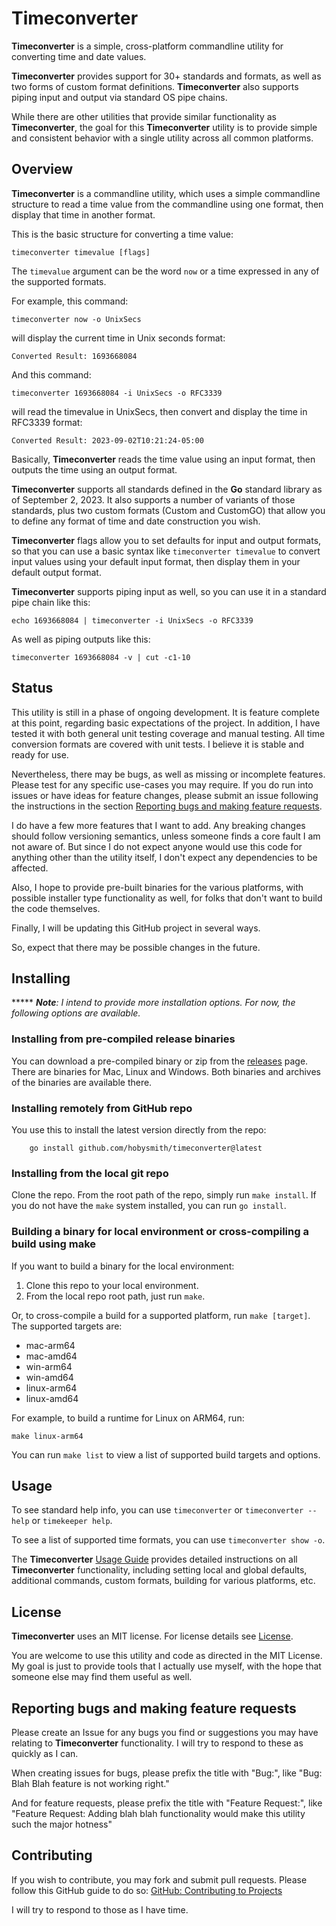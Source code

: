 # Timeconverter
**Timeconverter** is a simple, cross-platform commandline utility for 
converting time and date values. 

**Timeconverter** provides support for 30+ standards and formats, as well as
two forms of custom format definitions.  **Timeconverter** also supports 
piping input and output via standard OS pipe chains.

While there are other utilities that provide similar functionality as **Timeconverter**,
the goal for this **Timeconverter** utility is to provide simple and consistent behavior with
a single utility across all common platforms.

## Overview
**Timeconverter** is a commandline utility, which uses a simple commandline structure to read a 
time value from the commandline using one format, then display that time in another format.

This is the basic structure for converting a time value:

    timeconverter timevalue [flags]  

The `timevalue` argument can be the word `now` or a time expressed in any of the supported formats.

For example, this command:

    timeconverter now -o UnixSecs
    
will display the current time in Unix seconds format:

    Converted Result: 1693668084

And this command:

    timeconverter 1693668084 -i UnixSecs -o RFC3339

will read the timevalue in UnixSecs, then convert and display the time in RFC3339 format:

    Converted Result: 2023-09-02T10:21:24-05:00

Basically, **Timeconverter** reads the time value using an input format, then outputs the time using an output format.

**Timeconverter** supports all standards defined in the **Go** standard library as of September 2, 2023.
It also supports a number of variants of those standards, plus two custom formats (Custom and CustomGO) 
that allow you to define any format of time and date construction you wish.

**Timeconverter** flags allow you to set defaults for input and output formats, 
so that you can use a basic syntax like `timeconverter timevalue` to convert 
input values using your default input format, then display them in your default output format.

**Timeconverter** supports piping input as well, so you can use it in a standard pipe chain like this:

    echo 1693668084 | timeconverter -i UnixSecs -o RFC3339

As well as piping outputs like this:

    timeconverter 1693668084 -v | cut -c1-10

## Status
This utility is still in a phase of ongoing development. It is feature complete at this
point, regarding basic expectations of the project. In addition, I have tested it with both
general unit testing coverage and manual testing.  All time conversion formats are covered with
unit tests. I believe it is stable and ready for use.

Nevertheless, there may be bugs, as well as missing or incomplete features. Please test for any 
specific use-cases you may require.  If you do run into issues or have ideas for feature changes,
please submit an issue following the instructions in the section 
[Reporting bugs and making feature requests](#reporting-bugs-and-making-feature-requests).

I do have a few more features that I want to add. Any breaking changes should follow versioning semantics,
unless someone finds a core fault I am not aware of.  But since I do not expect anyone would use this
code for anything other than the utility itself, I don't expect any dependencies to be affected.

Also, I hope to provide pre-built binaries for the various platforms, 
with possible installer type functionality as well, for folks that don't want to build the code themselves.

Finally, I will be updating this GitHub project in several ways.  

So, expect that there may be possible changes in the future. 

## Installing

***** _**Note**: I intend to provide more installation options.  For now, the following options are available._

### Installing from pre-compiled release binaries
You can download a pre-compiled binary or zip from 
the [releases](https://github.com/hobysmith/timeconverter/releases) page.
There are binaries for Mac, Linux and Windows. Both binaries and archives of the binaries
are available there.

### Installing remotely from GitHub repo
You use this to install the latest version directly from the repo:

        go install github.com/hobysmith/timeconverter@latest

### Installing from the local git repo
Clone the repo.  From the root path of the repo, simply run `make install`. If you do
not have the `make` system installed, you can run `go install`.

### Building a binary for local environment or cross-compiling a build using **make**
If you want to build a binary for the local environment:
1. Clone this repo to your local environment.
2. From the local repo root path, just run `make`.

Or, to cross-compile a build for a supported platform, run `make [target]`. The supported targets are:
- mac-arm64
- mac-amd64
- win-arm64
- win-amd64
- linux-arm64
- linux-amd64

For example, to build a runtime for Linux on ARM64, run:

    make linux-arm64    

You can run `make list` to view a list of supported build targets and options.

## Usage
To see standard help info, you can use `timeconverter` or `timeconverter --help` or `timekeeper help`.

To see a list of supported time formats, you can use `timeconverter show -o`.

The **Timeconverter** [Usage Guide](GUIDE.md) provides detailed instructions on all **Timeconverter** functionality,
including setting local and global defaults, additional commands, custom formats, 
building for various platforms, etc.

## License
**Timeconverter** uses an MIT license.  For license details see [License](LICENSE).

You are welcome to use this utility and code as directed in the MIT License. 
My goal is just to provide tools that I actually use myself, with the hope that someone 
else may find them useful as well.

## Reporting bugs and making feature requests
Please create an Issue for any bugs you find or suggestions you may have relating to
**Timeconverter** functionality. I will try to respond to these as quickly as I can.

When creating issues for bugs, please prefix the title with "Bug:", like "Bug: Blah Blah feature is not working right."

And for feature requests, please prefix the title with "Feature Request:", like "Feature Request: Adding blah blah functionality would make this utility such the major hotness"

## Contributing
If you wish to contribute, you may fork and submit pull requests. 
Please follow this GitHub guide to do so: 
[GitHub: Contributing to Projects](https://docs.github.com/en/get-started/quickstart/contributing-to-projects) 

I will try to respond to those as I have time.